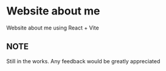 # Website about me

Website about me using React + Vite
 
## NOTE

Still in the works. Any feedback would be greatly appreciated
